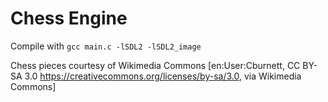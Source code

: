 # Chess Engine

Compile with 
    `gcc main.c -lSDL2 -lSDL2_image`
    
Chess pieces courtesy of Wikimedia Commons [en:User:Cburnett, CC BY-SA 3.0 <https://creativecommons.org/licenses/by-sa/3.0>, via Wikimedia Commons]
